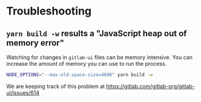 # Troubleshooting

## `yarn build -w` results a "JavaScript heap out of memory error"

Watching for changes in `gitlab-ui` files can be memory intensive. You can increase the amount of memory you can use to run the process.

```sh
NODE_OPTIONS="--max-old-space-size=4096" yarn build -w
```

We are keeping track of this problem at https://gitlab.com/gitlab-org/gitlab-ui/issues/614
